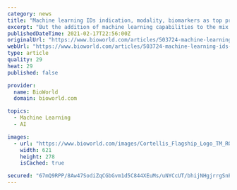 ```yaml
---
category: news
title: "Machine learning IDs indication, modality, biomarkers as top predictors of clinical success"
excerpt: "But the addition of machine learning capabilities to the mix helped identify those factors that have the greatest impact on predictive outcome."
publishedDateTime: 2021-02-17T22:56:00Z
originalUrl: "https://www.bioworld.com/articles/503724-machine-learning-ids-indication-modality-biomarkers-as-top-predictors-of-clinical-success"
webUrl: "https://www.bioworld.com/articles/503724-machine-learning-ids-indication-modality-biomarkers-as-top-predictors-of-clinical-success"
type: article
quality: 29
heat: 29
published: false

provider:
  name: BioWorld
  domain: bioworld.com

topics:
  - Machine Learning
  - AI

images:
  - url: "https://www.bioworld.com/images/Cortellis_Flagship_Logo_TM_RGB_Color.png"
    width: 621
    height: 278
    isCached: true

secured: "67mQ9RPP/8Aw47SodiZqCGbGvm1d5C844XEuMs/uNYCcUT/bhijNHgjrrgSnPcL7I9fU2Aryg7NGHJGVkxrzeTNF5mz5VojAB/AVdC+QNQKDpd7moCqltJ3p2qz2UITCigUCnToAWX3XR5+1txxwBOOiGozF4qjju2n6FMf/ckwILrkk1A7IEYCktr9jLXd1aa0TPSxc6C4oHK2XbMH9NXVp6/SmgcCx38NLt7xipK/FRKxH7emvXa3mOf9B0KWwar0r/qTMcHxMtM/a7lkoBevc3/6XsKAQskSw3GH2hI9a8Dkqet0JpU0RUJvQ5wxvNmHCtYlwA/d/5PcNJJZR3ETzWGjcIaTEAaeThO3P0iE=;/e8INAMuxAHhAvoGV01wMA=="
---
```


